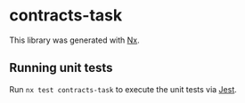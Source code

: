 # contracts-task

This library was generated with [Nx](https://nx.dev).

## Running unit tests

Run `nx test contracts-task` to execute the unit tests via [Jest](https://jestjs.io).
